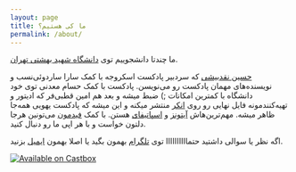 ```yaml
---
layout: page
title: ما کی هستیم؟
permalink: /about/
---
```


ما چندتا دانشجوییم توی [دانشگاه شهید بهشتی تهران](http://sbu.ac.ir).


[حسین نقدبیشی](https://naghdbishi.ir) که سردبیر پادکست اسکروجه با کمک سارا ساردوئی‌نسب و نویسنده‌های مهمان پادکست رو می‌نویسن. پادکست با کمک حسام معدنی توی خود دانشگاه با کمترین امکانات ;) ضبط میشه و بعد هم امین قطبی‌فر که ادیتور و تهیه‌کنندمونه فایل نهایی رو روی [انکر](https://anchor.fm/scroogepodcast) منتشر میکنه و این میشه که پادکست یهویی همه‌جا ظاهر میشه. مهم‌ترین‌هاش [آیتونز](https://podcasts.apple.com/us/podcast/scrooge-podcast/id1490845003) و [اسپاتیفای‌](https://open.spotify.com/show/0gw2OGlLSYWYHVdlqYO2ci?si=nxsUFcBISnGe-MnZgga9xQ) هستن. با کمک [فیدمون](https://anchor.fm/s/115e28cc/podcast/rss) می‌تونین هرجا دلتون خواست و با هر اپی ما رو دنبال کنید.

اگه نظر یا سوالی داشتید حتماااااااااا توی [تلگرام](https://t.me/scroogepod) بهمون بگید یا اصلا بهمون [ایمیل](mailto:scroogepodcast@gmail.com) بزنید.


[![Available on Castbox][image]][hyperlink]

  [hyperlink]: https://castbox.fm/channel/Scrooge-Podcast-|-%D8%A7%D8%B3%DA%A9%D8%B1%D9%88%D8%AC-%D9%BE%D8%A7%D8%AF%DA%A9%D8%B3%D8%AA-id2499060?country=ir
  [image]: https://www.mahmoodbashash.com/wp-content/uploads/2019/11/syndication-castbox-300x110.png (CastBox)
